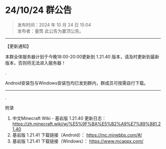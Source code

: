 # 24/10/24 群公告

> 发布时间：2024 年 10 月 24 日 15:04  
  发布者：量筒
  此公告为置顶公告。

---

【更新通知】

本群全体服务器计划于今晚18:00-20:00更新到 1.21.40 版本，请及时更新到最新版本，否则将无法进入服务器！

.

Android安装包与Windows安装包均已发到群内，群成员可按需自行下载。

----------

.

附录

1. 中文Minecraft Wiki - 基岩版 1.21.40 更新日志：
  https://zh.minecraft.wiki/w/%E5%9F%BA%E5%B2%A9%E7%89%881.21.40
2. 基岩版 1.21.41 下载链接（Android）：
  https://mc.minebbs.com/#/
3. 基岩版 1.21.41 下载链接（Windows）：
  https://www.mcappx.com/